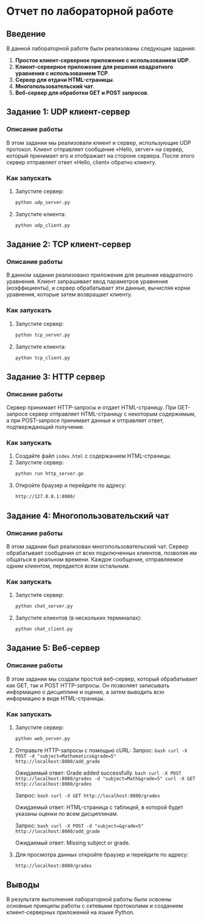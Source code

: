 # Отчет по лабораторной работе

## Введение

В данной лабораторной работе были реализованы следующие задания:

1. **Простое клиент-серверное приложение с использованием UDP**.
2. **Клиент-серверное приложение для решения квадратного уравнения с использованием TCP**.
3. **Сервер для отдачи HTML-страницы**.
4. **Многопользовательский чат**.
5. **Веб-сервер для обработки GET и POST запросов**.

## Задание 1: UDP клиент-сервер

### Описание работы

В этом задании мы реализовали клиент и сервер, использующие UDP протокол. Клиент отправляет сообщение «Hello, server» на сервер, который принимает его и отображает на стороне сервера. После этого сервер отправляет ответ «Hello, client» обратно клиенту.

### Как запускать

1. Запустите сервер:
    ```bash
    python udp_server.py
    ```
2. Запустите клиента:
    ```bash
    python udp_client.py
    ```

## Задание 2: TCP клиент-сервер

### Описание работы

В данном задании реализовано приложение для решения квадратного уравнения. Клиент запрашивает ввод параметров уравнения (коэффициенты), и сервер обрабатывает эти данные, вычисляя корни уравнения, которые затем возвращает клиенту.

### Как запускать

1. Запустите сервер:
    ```bash
    python tcp_server.py
    ```
2. Запустите клиента:
    ```bash
    python tcp_client.py
    ```

## Задание 3: HTTP сервер

### Описание работы

Сервер принимает HTTP-запросы и отдает HTML-страницу. При GET-запросе сервер отправляет HTML-страницу с некоторым содержимым, а при POST-запросе принимает данные и отправляет ответ, подтверждающий получение.

### Как запускать

1. Создайте файл `index.html` с содержанием HTML-страницы.
2. Запустите сервер:
    ```bash
    python run http_server.go
    ```
3. Откройте браузер и перейдите по адресу:
    ```bash
    http://127.0.0.1:8080/
    ```

## Задание 4: Многопользовательский чат

### Описание работы

В этом задании был реализован многопользовательский чат. Сервер обрабатывает сообщения от всех подключенных клиентов, позволяя им общаться в реальном времени. Каждое сообщение, отправляемое одним клиентом, передается всем остальным.

### Как запускать

1. Запустите сервер:
    ```bash
    python chat_server.py
    ```
2. Запустите клиентов (в нескольких терминалах):
    ```bash
    python chat_client.py
    ```

## Задание 5: Веб-сервер

### Описание работы

В этом задании мы создали простой веб-сервер, который обрабатывает как GET, так и POST HTTP-запросы. Он позволяет записывать информацию о дисциплине и оценке, а затем выводить всю информацию в виде HTML-страницы.

### Как запускать

1. Запустите сервер:
    ```bash
    python web_server.py
    ```
2. Отправьте HTTP-запросы с помощью cURL:
    Запрос: 
       ```bash
        curl -X POST -d "subject=Mathematics&grade=5" http://localhost:8080/add_grade
        ```
    
    Ожидаемый ответ: Grade added successfully.
        ```bash
        curl -X POST http://localhost:8080/grades -d "subject=Math&grade=5"
        curl -X GET http://localhost:8080/grades
        ```
    
    Запрос:
        ```bash
        curl -X GET http://localhost:8080/grades
        ```
    
    Ожидаемый ответ: HTML-страница с таблицей, в которой будет указаны оценки по всем дисциплинам.
    
    Запрос:
        ```bash
        curl -X POST -d "subject=&grade=5" http://localhost:8080/add_grade
        ```
    
    Ожидаемый ответ: Missing subject or grade.

3. Для просмотра данных откройте браузер и перейдите по адресу:
    ```bash
    http://localhost:8080/grades
    ```

## Выводы

В результате выполнения лабораторной работы были освоены основные принципы работы с сетевыми протоколами и созданием клиент-серверных приложений на языке Python.
